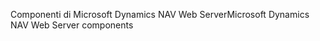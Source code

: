 <span data-ttu-id="fb4a1-101">Componenti di Microsoft Dynamics NAV Web Server</span><span class="sxs-lookup"><span data-stu-id="fb4a1-101">Microsoft Dynamics NAV Web Server components</span></span>